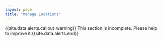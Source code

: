 ```yaml
---
layout: page
title: "Manage Locations"
---
```


{{site.data.alerts.callout_warning}} This section is incomplete. Please help to improve it.{{site.data.alerts.end}} 